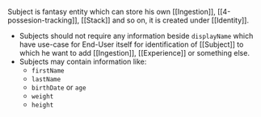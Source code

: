 Subject is fantasy entity which can store his own [[Ingestion]], [[4-possesion-tracking]], [[Stack]] and so on, it is created under [[Identity]]. 

- Subjects should not require any information beside `displayName` which have use-case for End-User itself for identification of [[Subject]] to which he want to add [[Ingestion]], [[Experience]] or something else.
- Subjects may contain information like:
	- `firstName`
	- `lastName`
	- `birthDate` or `age`
	- `weight`
	- `height`